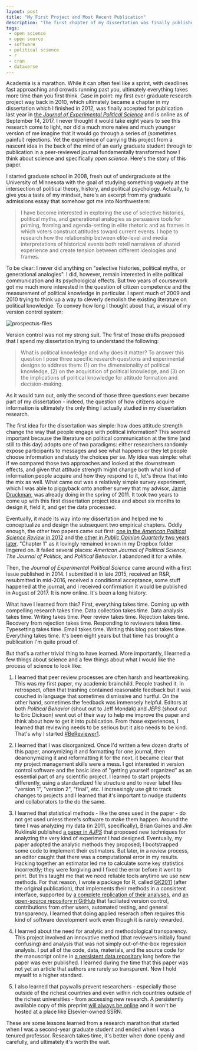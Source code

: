 ```yaml
---
layout: post
title: "My First Project and Most Recent Publication"
description: "The first chapter of my dissertation was finally published. Here's its story and how I made it open to science."
tags:
 - open science
 - open source
 - software
 - political science
 - r
 - cran
 - dataverse
---
```


Academia is a marathon. While it can often feel like a sprint, with deadlines fast approaching and crowds running past you, ultimately everything takes more time than you first think. Case in point: my first ever graduate research project way back in 2010, which ultimately became a chapter in my dissertation which I finished in 2012, was finally accepted for publication last year in [the *Journal of Experimental Political Science*](https://doi.org/10.1017/XPS.2017.1) and is online as of September 14, 2017. I never thought it would take eight years to see this research come to light, nor did a much more naive and much younger version of me imagine that it would go through a series of (sometimes painful) rejections. Yet the experience of carrying this project from a nascent idea in the back of the mind of an early graduate student through to publication in a peer-reviewed journal fundamentally transformed how I think about science and specifically *open science*. Here's the story of this paper.

I started graduate school in 2008, fresh out of undergraduate at the University of Minnesota with the goal of studying something vaguely at the intersection of political theory, history, and political psychology. Actually, to give you a taste of my mindset, here's an excerpt from my graduate admissions essay that somehow got me into Northwestern:

> I have become interested in exploring the use of selective histories, political myths, and generational analogies as persuasive tools for priming, framing and agenda-setting in elite rhetoric and as frames in which voters construct attitudes toward current events. I hope to research how the relationship between elite-level and media interpretations of historical events both retell narratives of shared experience and create tension between different ideologies and frames.

To be clear: I never did anything on "selective histories, political myths, or generational analogies". I did, however, remain interested in elite political communication and its psychological effects. But two years of coursework got me much more interested in the question of citizen competence and the measurement of political knowledge in particular. I spent much of 2009 and 2010 trying to think up a way to cleverly demolish the existing literature on political knowledge. To convey how long I thought about that, a visual of my version control system:

![prospectus-files](https://i.imgur.com/YkK9mon.png)

Version control was not my strong suit. The first of those drafts proposed that I spend my dissertation trying to understand the following:

> What is political knowledge and why does it matter? To answer this question I pose three specific research questions and experimental designs to address them: (1) on the dimensionality of political knowledge, (2) on the acquisition of political knowledge, and (3) on the implications of political knowledge for attitude formation and decision-making.

As it would turn out, only the second of those three questions ever became part of my dissertation - indeed, the question of how citizens acquire information is ultimately the only thing I actually studied in my dissertation research.

The first idea for the dissertation was simple: how does attitude strength change the way that people engage with political information? This seemed important because the literature on political communication at the time (and still to this day) adopts one of two paradigms: either researchers randomly expose participants to messages and see what happens or they let people choose information and study the choices per se. My idea was simple: what if we compared those two approaches and looked at the downstream effects, and given that attitude strength might change both what kind of information people acquire and how they respond to it, let's throw that into the mix as well. What came out was a relatively simple survey experiment, which I was able to piggyback onto another survey that my advisor, [Jamie Druckman](http://faculty.wcas.northwestern.edu/~jnd260/index.html), was already doing in the spring of 2011. It took two years to come up with this first dissertation project idea and about six months to design it, field it, and get the data processed.

Eventually, it made its way into my dissertation and helped me to conceptualize and design the subsequent two empirical chapters. Oddly enough, the other two papers came out first: [one in the *American Political Science Review* in 2012](https://doi.org/10.1017/S0003055412000123) and [the other in *Public Opinion Quarterly* two years later](https://doi.org/10.1093/poq/nft045). "Chapter 1" as it lovingly remained known in my Dropbox folder lingered on. It failed several places: *American Journal of Political Science*, *The Journal of Politics*, and *Political Behavior*. I abandoned it for a while. 

Then, the *Journal of Experimental Political Science* came around with a first issue published in 2014. I submitted it in late 2015, received an R&R, resubmitted in mid-2016, received a conditional acceptance, some stuff happened at the journal, and I received confirmation it would be published in August of 2017. It is now online. It's been a long history.

What have I learned from this? First, everything takes time. Coming up with compelling research takes time. Data collection takes time. Data analysis takes time. Writing takes time. Peer review takes time. Rejection takes time. Recovery from rejection takes time. Responding to reviewers takes time. Typesetting takes time. Email takes time. Writing this blog post takes time. Everything takes time. It's been eight years but that time has brought a publication I'm quite proud of.

But that's a rather trivial thing to have learned. More importantly, I learned a few things about science and a few things about what I would like the process of science to look like:

1. I learned that peer review processes are often harsh and heartbreaking. This was my first paper, my academic brainchild. People trashed it. In retrospect, often that trashing contained reasonable feedback but it was couched in language that sometimes dismissive and hurtful. On the other hand, sometimes the feedback was immensely helpful. Editors at both *Political Behavior* (shout out to Jeff Mondak) and *JEPS* (shout out to Eric Dickson) went out of their way to help me improve the paper and think about how to get it into publication. From those experiences, I learned that reviewing needs to be serious but it also needs to be kind. That's why I started [#BeReviewer1](http://thomasleeper.com/2016/08/be-reviewer-one/).

2. I learned that I was disorganized. Once I'd written a few dozen drafts of this paper, anonymizing it and formatting for one journal, then deanonymizing it and reformatting it for the next, it became clear that my project management skills were a mess. I got interested in version control software and the basic idea of "getting yourself organized" as an essential part of any scientific project. I learned to start projects differently, using a standardized file structure and to never label files "version 1", "version 2", "final", etc. I increasingly use git to track changes to projects and I learned that it's important to nudge students and collaborators to the do the same.

3. I learned that statistical methods - like the ones used in the paper - do not get used unless there's software to make them happen. Around the time I was analyzing my data (in 2011, specifically), Brian Gaines and Jim Kuklinski published [a paper in *AJPS*](http://dx.doi.org/10.1111/j.1540-5907.2011.00518.x) that proposed new techniques for analyzing the very kind of experiment I had designed. Eventually, my paper adopted the analytic methods they proposed; I bootstrapped some code to implement their estimators. But later, in a review process, an editor caught that there was a computational error in my results. Hacking together an estimator led me to calculate some key statistics incorrectly; they were forgiving and I fixed the error before it went to print. But this taught me that we need reliable tools anytime we use new methods. For that reason, I wrote a package for R, called [GK2011](https://cran.r-project.org/package=GK2011) (after the original publication), that implements their methods in a consistent interface, supported by [a complete replication of their analyses](https://cran.r-project.org/web/packages/GK2011/README.html), and [an open-source repository n GitHub](https://github.com/leeper/GK2011) that faciliated version control, contributions from other users, automated testing, and general transparency. I learned that doing applied reserach often requires this kind of software development work even though it is rarely rewarded.

4. I learned about the need for analytic and methodological transparency. This project involved an innovative method (that reviewers initially found confusing) and analysis that was not simply out-of-the-box regression analysis. I put all of the code, data, materials, and the source code for the manuscript online in [a persistent data repository](https://dataverse.harvard.edu/dataset.xhtml?persistentId=hdl:1902.1/17865) long before the paper was ever published. I learned during the time that this paper was not yet an article that authors are rarely so transparent. Now I hold myself to a higher standard.

5. I also learned that paywalls prevent researchers - especially those outside of the richest countries and even within rich countries outside of the richest universities - from accessing new research. A persistently available copy of this preprint [will always be online](https://s3.us-east-2.amazonaws.com/tjl-sharing/assets/PoliticalCommunicationSelfSelection.pdf) and it won't be hosted at a place like Elsevier-owned SSRN.

These are some lessons learned from a research marathon that started when I was a second-year graduate student and ended when I was a tenured professor. Research takes time, it's better when done openly and carefully, and ultimately it's worth the wait.
